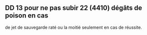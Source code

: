 ## DD 13 pour ne pas subir 22 (4410) dégâts de poison en cas

de jet de sauvegarde raté ou la moitié seulement en cas
de réussite.
